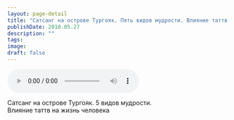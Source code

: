 ```yaml
---
layout: page-detail
title: "Сатсанг на острове Тургояк. Пять видов мудрости. Влияние таттв на жизнь человека"
publishDate: 2010.05.27
description: ""
tags:
image:
draft: false
---
```


<audio title="2010.05.27 - Сатсанг на острове Тургояк. Пять видов мудрости. Влияние таттв на жизнь человека.mp3" src="/upload/iblock/271/27191d31c45e87263996afdd9cdd5b32.mp3" controls=""></audio>

 Сатсанг на острове Тургояк. 5 видов мудрости.  
 Влияние таттв на жизнь человека   

  
